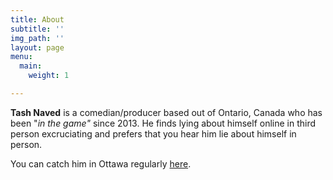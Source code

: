 ```yaml
---
title: About
subtitle: ''
img_path: ''
layout: page
menu:
  main:
    weight: 1

---
```

**Tash Naved** is a comedian/producer based out of Ontario, Canada who has been "_in the game"_ since 2013. He finds lying about himself online in third person excruciating and prefers that you hear him lie about himself in person.

You can catch him in Ottawa regularly [here](https://www.eventbrite.ca/o/comedy-ottawa-10826961900 "eventbrite").